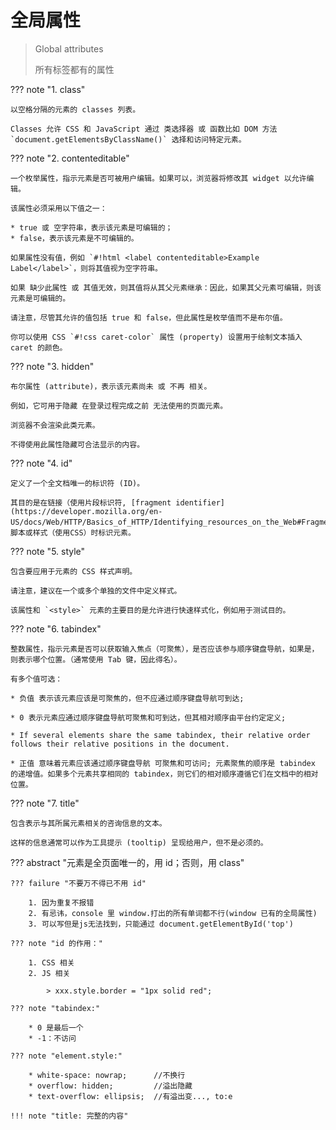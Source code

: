 # 全局属性

> Global attributes
>
> 所有标签都有的属性

??? note "1. class"

    以空格分隔的元素的 classes 列表。
    
    Classes 允许 CSS 和 JavaScript 通过 类选择器 或 函数比如 DOM 方法 `document.getElementsByClassName()` 选择和访问特定元素。

??? note "2. contenteditable"

    一个枚举属性，指示元素是否可被用户编辑。如果可以，浏览器将修改其 widget 以允许编辑。
    
    该属性必须采用以下值之一：

    * true 或 空字符串，表示该元素是可编辑的；
    * false，表示该元素是不可编辑的。

    如果属性没有值，例如 `#!html <label contenteditable>Example Label</label>`，则将其值视为空字符串。

    如果 缺少此属性 或 其值无效，则其值将从其父元素继承：因此，如果其父元素可编辑，则该元素是可编辑的。

    请注意，尽管其允许的值包括 true 和 false，但此属性是枚举值而不是布尔值。

    你可以使用 CSS `#!css caret-color` 属性 (property) 设置用于绘制文本插入 caret 的颜色。


??? note "3. hidden"

    布尔属性 (attribute)，表示该元素尚未 或 不再 相关。
    
    例如，它可用于隐藏 在登录过程完成之前 无法使用的页面元素。
    
    浏览器不会渲染此类元素。
    
    不得使用此属性隐藏可合法显示的内容。

??? note "4. id"

    定义了一个全文档唯一的标识符 (ID)。
    
    其目的是在链接（使用片段标识符, [fragment identifier](https://developer.mozilla.org/en-US/docs/Web/HTTP/Basics_of_HTTP/Identifying_resources_on_the_Web#Fragment)），脚本或样式（使用CSS）时标识元素。


??? note "5. style"

    包含要应用于元素的 CSS 样式声明。
    
    请注意，建议在一个或多个单独的文件中定义样式。
    
    该属性和 `<style>` 元素的主要目的是允许进行快速样式化，例如用于测试目的。


??? note "6. tabindex"

    整数属性，指示元素是否可以获取输入焦点（可聚焦），是否应该参与顺序键盘导航，如果是，则表示哪个位置。（通常使用 Tab 键，因此得名）。
    
    有多个值可选：

    * 负值 表示该元素应该是可聚焦的，但不应通过顺序键盘导航可到达;

    * 0 表示元素应通过顺序键盘导航可聚焦和可到达，但其相对顺序由平台约定定义;

    * If several elements share the same tabindex, their relative order follows their relative positions in the document.

    * 正值 意味着元素应该通过顺序键盘导航 可聚焦和可访问; 元素聚焦的顺序是 tabindex 的递增值。如果多个元素共享相同的 tabindex，则它们的相对顺序遵循它们在文档中的相对位置。


??? note "7. title"

    包含表示与其所属元素相关的咨询信息的文本。
    
    这样的信息通常可以作为工具提示 (tooltip) 呈现给用户，但不是必须的。


??? abstract "元素是全页面唯一的，用 id；否则，用 class"

    ??? failure "不要万不得已不用 id"

        1. 因为重复不报错
        2. 有忌讳，console 里 window.打出的所有单词都不行(window 已有的全局属性)   
        3. 可以写但是js无法找到，只能通过 document.getElementById('top')  

    ??? note "id 的作用："

        1. CSS 相关
        2. JS 相关
            
            > xxx.style.border = "1px solid red";

    ??? note "tabindex:"

        * 0 是最后一个
        * -1：不访问

    ??? note "element.style:"

        * white-space: nowrap;      //不换行  
        * overflow: hidden;         //溢出隐藏  
	    * text-overflow: ellipsis;  //有溢出变..., to:e

    !!! note "title: 完整的内容"
